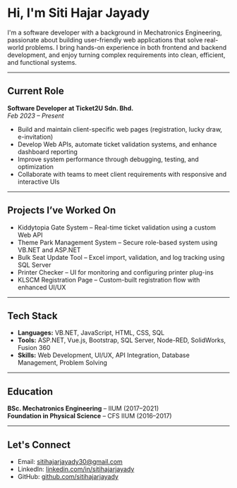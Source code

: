 # Hi, I'm Siti Hajar Jayady

I'm a software developer with a background in Mechatronics Engineering, passionate about building user-friendly web applications that solve real-world problems. I bring hands-on experience in both frontend and backend development, and enjoy turning complex requirements into clean, efficient, and functional systems.

---

## Current Role

**Software Developer at Ticket2U Sdn. Bhd.**  
*Feb 2023 – Present*  
- Build and maintain client-specific web pages (registration, lucky draw, e-invitation)  
- Develop Web APIs, automate ticket validation systems, and enhance dashboard reporting  
- Improve system performance through debugging, testing, and optimization  
- Collaborate with teams to meet client requirements with responsive and interactive UIs  

---

## Projects I’ve Worked On

- Kiddytopia Gate System – Real-time ticket validation using a custom Web API  
- Theme Park Management System – Secure role-based system using VB.NET and ASP.NET  
- Bulk Seat Update Tool – Excel import, validation, and log tracking using SQL Server  
- Printer Checker – UI for monitoring and configuring printer plug-ins  
- KLSCM Registration Page – Custom-built registration flow with enhanced UI/UX

---

## Tech Stack

- **Languages:** VB.NET, JavaScript, HTML, CSS, SQL  
- **Tools:** ASP.NET, Vue.js, Bootstrap, SQL Server, Node-RED, SolidWorks, Fusion 360  
- **Skills:** Web Development, UI/UX, API Integration, Database Management, Problem Solving

---

## Education

**BSc. Mechatronics Engineering** – IIUM (2017–2021)  
**Foundation in Physical Science** – CFS IIUM (2016–2017)

---

## Let's Connect

- Email: [sitihajarjayady30@gmail.com](mailto:sitihajarjayady30@gmail.com)  
- LinkedIn: [linkedin.com/in/sitihajarjayady](https://linkedin.com/in/sitihajarjayady)  
- GitHub: [github.com/sitihajarjayady](https://github.com/sitihajarjayady)
